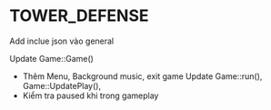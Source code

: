 # TOWER_DEFENSE
Add inclue json vào general

Update Game::Game()
- Thêm Menu, Background music, exit game
Update  Game::run(), Game::UpdatePlay(), 
- Kiểm tra paused khi trong gameplay
